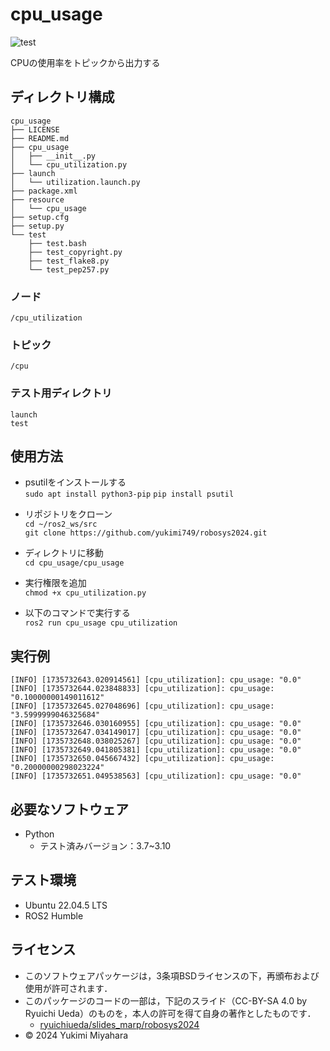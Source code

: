 # cpu_usage
![test](https://github.com/yukimi749/cpu_usage/actions/workflows/test.yml/badge.svg)

CPUの使用率をトピックから出力する

## ディレクトリ構成
```
cpu_usage
├── LICENSE
├── README.md
├── cpu_usage
│   ├── __init__.py
│   └── cpu_utilization.py
├── launch
│   └── utilization.launch.py
├── package.xml
├── resource
│   └── cpu_usage
├── setup.cfg
├── setup.py
└── test
    ├── test.bash
    ├── test_copyright.py
    ├── test_flake8.py
    └── test_pep257.py
```
### ノード
`/cpu_utilization`

### トピック
`/cpu`

### テスト用ディレクトリ
`launch`  
`test`

## 使用方法
- psutilをインストールする  
`sudo apt install python3-pip`
`pip install psutil`

- リポジトリをクローン  
`cd ~/ros2_ws/src`  
`git clone https://github.com/yukimi749/robosys2024.git`

- ディレクトリに移動  
`cd cpu_usage/cpu_usage`

- 実行権限を追加  
`chmod +x cpu_utilization.py`

- 以下のコマンドで実行する  
`ros2 run cpu_usage cpu_utilization`

## 実行例
```
[INFO] [1735732643.020914561] [cpu_utilization]: cpu_usage: "0.0"
[INFO] [1735732644.023848833] [cpu_utilization]: cpu_usage: "0.10000000149011612"
[INFO] [1735732645.027048696] [cpu_utilization]: cpu_usage: "3.5999999046325684"
[INFO] [1735732646.030160955] [cpu_utilization]: cpu_usage: "0.0"
[INFO] [1735732647.034149017] [cpu_utilization]: cpu_usage: "0.0"
[INFO] [1735732648.038025267] [cpu_utilization]: cpu_usage: "0.0"
[INFO] [1735732649.041805381] [cpu_utilization]: cpu_usage: "0.0"
[INFO] [1735732650.045667432] [cpu_utilization]: cpu_usage: "0.20000000298023224"
[INFO] [1735732651.049538563] [cpu_utilization]: cpu_usage: "0.0"
```
## 必要なソフトウェア
- Python
  - テスト済みバージョン：3.7~3.10

## テスト環境
- Ubuntu 22.04.5 LTS
- ROS2 Humble

## ライセンス
- このソフトウェアパッケージは，3条項BSDライセンスの下，再頒布および使用が許可されます．
- このパッケージのコードの一部は，下記のスライド（CC-BY-SA 4.0 by Ryuichi Ueda）のものを，本人の許可を得て自身の著作としたものです．
    - [ryuichiueda/slides_marp/robosys2024](https://github.com/ryuichiueda/slides_marp/tree/master/robosys2024)
- © 2024 Yukimi Miyahara
